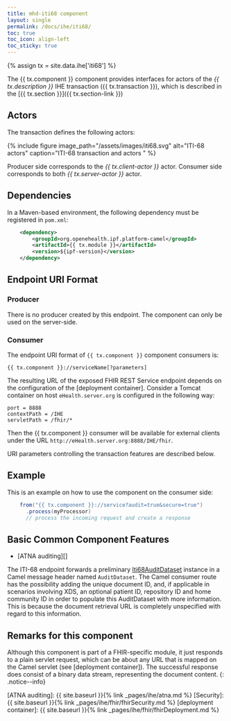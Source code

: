 ```yaml
---
title: mhd-iti68 component
layout: single
permalink: /docs/ihe/iti68/
toc: true
toc_icon: align-left
toc_sticky: true
---
```


{% assign tx = site.data.ihe['iti68'] %}

The {{ tx.component }} component provides interfaces for actors of the *{{ tx.description }}* IHE transaction ({{ tx.transaction }}),
which is described in the [{{ tx.section }}]({{ tx.section-link }})

## Actors

The transaction defines the following actors:

{% include figure image_path="/assets/images/iti68.svg" alt="ITI-68 actors" caption="ITI-68 transaction and actors " %}

Producer side corresponds to the *{{ tx.client-actor }}* actor.
Consumer side corresponds to both *{{ tx.server-actor }}* actor.

## Dependencies

In a Maven-based environment, the following dependency must be registered in `pom.xml`:

```xml
    <dependency>
        <groupId>org.openehealth.ipf.platform-camel</groupId>
        <artifactId>{{ tx.module }}</artifactId>
        <version>${ipf-version}</version>
    </dependency>
```

## Endpoint URI Format

### Producer

There is no producer created by this endpoint. The component can only be used on the server-side.

### Consumer

The endpoint URI format of `{{ tx.component }}` component consumers is:

```
{{ tx.component }}://serviceName[?parameters]
```

The resulting URL of the exposed FHIR REST Service endpoint depends on the configuration of the [deployment container].
Consider a Tomcat container on  host `eHealth.server.org` is configured in the following way:

```
port = 8888
contextPath = /IHE
servletPath = /fhir/*
```

Then the {{ tx.component }} consumer will be available for external clients under the URL 
`http://eHealth.server.org:8888/IHE/fhir`.

URI parameters controlling the transaction features are described below.

## Example

This is an example on how to use the component on the consumer side:

```java
    from("{{ tx.component }}://service?audit=true&secure=true")
      .process(myProcessor)
      // process the incoming request and create a response
```

## Basic Common Component Features

* [ATNA auditing][]

The ITI-68 endpoint forwards a preliminary [Iti68AuditDataset](../../apidocs/org/openehealth/ipf/commons/ihe/fhir/iti68/Iti68AuditDataset.html) 
instance in a Camel message header named `AuditDataset`. The Camel consumer route has the possibility adding 
the unique document ID, and, if applicable in scenarios involving XDS, an optional patient ID, repository ID 
and home community ID in order to populate this AuditDataset with more information. This is because the 
document retrieval URL is completely unspecified with regard to this information.

## Remarks for this component
 
Although this component is part of a FHIR-specific module, it just responds to a plain servlet
request, which can be about any URL that is mapped on the Camel servlet (see [deployment container]).
The successful response does consist of a binary data stream, representing the document content.
{: .notice--info}


[ATNA auditing]: {{ site.baseurl }}{% link _pages/ihe/atna.md %}
[Security]: {{ site.baseurl }}{% link _pages/ihe/fhir/fhirSecurity.md %}
[deployment container]: {{ site.baseurl }}{% link _pages/ihe/fhir/fhirDeployment.md %}

